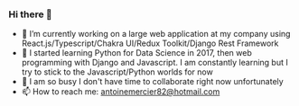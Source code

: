 ### Hi there 👋

- 🔭 I’m currently working on a large web application at my company using React.js/Typescript/Chakra UI/Redux Toolkit/Django Rest Framework
- 🌱 I started learning Python for Data Science in 2017, then web programming with Django and Javascript. I am constantly learning but I try to stick to the Javascript/Python worlds for now
- 👯 I am so busy I don't have time to collaborate right now unfortunately
- 📫 How to reach me: antoinemercier82@hotmail.com

<!--
**antoinemercier82/antoinemercier82** is a ✨ _special_ ✨ repository because its `README.md` (this file) appears on your GitHub profile.

Here are some ideas to get you started:

- 🔭 I’m currently working on ...
- 🌱 I’m currently learning ...
- 👯 I’m looking to collaborate on ...
- 🤔 I’m looking for help with ...
- 💬 Ask me about ...
- 📫 How to reach me: ...
- 😄 Pronouns: ...
- ⚡ Fun fact: ...
-->
